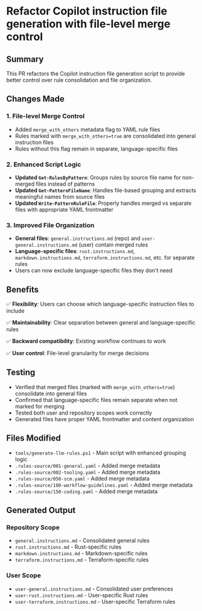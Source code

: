 # Refactor Copilot instruction file generation with file-level merge control

## Summary

This PR refactors the Copilot instruction file generation script to provide better control over rule consolidation and file organization.

## Changes Made

### 1. **File-level Merge Control**

- Added `merge_with_others` metadata flag to YAML rule files
- Rules marked with `merge_with_others=true` are consolidated into general instruction files
- Rules without this flag remain in separate, language-specific files

### 2. **Enhanced Script Logic**

- **Updated `Get-RulesByPattern`**: Groups rules by source file name for non-merged files instead of patterns
- **Updated `Get-PatternFileName`**: Handles file-based grouping and extracts meaningful names from source files
- **Updated `Write-PatternRuleFile`**: Properly handles merged vs separate files with appropriate YAML frontmatter

### 3. **Improved File Organization**

- **General files**: `general.instructions.md` (repo) and `user-general.instructions.md` (user) contain merged rules
- **Language-specific files**: `rust.instructions.md`, `markdown.instructions.md`, `terraform.instructions.md`, etc. for separate rules
- Users can now exclude language-specific files they don't need

## Benefits

✅ **Flexibility**: Users can choose which language-specific instruction files to include

✅ **Maintainability**: Clear separation between general and language-specific rules

✅ **Backward compatibility**: Existing workflow continues to work

✅ **User control**: File-level granularity for merge decisions

## Testing

- Verified that merged files (marked with `merge_with_others=true`) consolidate into general files
- Confirmed that language-specific files remain separate when not marked for merging
- Tested both user and repository scopes work correctly
- Generated files have proper YAML frontmatter and content organization

## Files Modified

- `tools/generate-llm-rules.ps1` - Main script with enhanced grouping logic
- `.rules-source/001-general.yaml` - Added merge metadata
- `.rules-source/002-tooling.yaml` - Added merge metadata  
- `.rules-source/050-scm.yaml` - Added merge metadata
- `.rules-source/100-workflow-guidelines.yaml` - Added merge metadata
- `.rules-source/150-coding.yaml` - Added merge metadata

## Generated Output

### Repository Scope

- `general.instructions.md` - Consolidated general rules
- `rust.instructions.md` - Rust-specific rules
- `markdown.instructions.md` - Markdown-specific rules
- `terraform.instructions.md` - Terraform-specific rules

### User Scope

- `user-general.instructions.md` - Consolidated user preferences
- `user-rust.instructions.md` - User-specific Rust rules
- `user-terraform.instructions.md` - User-specific Terraform rules
